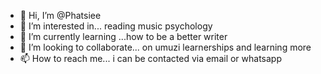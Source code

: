 - 👋 Hi, I’m @Phatsiee
- 👀 I’m interested in... reading music psychology 
- 🌱 I’m currently learning ...how to be a better writer 
- 💞️ I’m looking to collaborate... on umuzi learnerships and learning more 
- 📫 How to reach me... i can be contacted via email or whatsapp 

<!---
Phatsiee/Phatsiee is a ✨ special ✨ repository because its `README.md` (this file) appears on your GitHub profile.
You can click the Preview link to take a look at your changes.
--->
